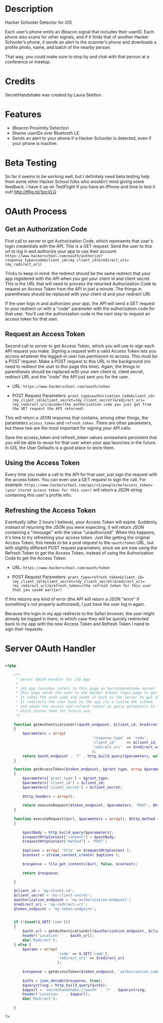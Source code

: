 Description
===========
Hacker Schooler Detector for iOS

Each user’s phone emits an iBeacon signal that includes their userID. Each phone also scans for other signals, and if it finds that of another Hacker Schooler’s phone, it sends an alert to the scanner’s phone and downloads a profile photo, name, and batch of the nearby person.

That way, you could make sure to stop by and chat with that person at a conference or meetup.

Credits
===========
SecretHandshake was created by Laura Skelton.

Features
===========
* iBeacon Proximity Detection
* Shares userIDs over Bluetooth LE
* Sends an alert to your phone if a Hacker Schooler is detected, even if your phone is inactive.

Beta Testing
===========
So far it seems to be working well, but I definitely need beta testing help from some other Hacker School folks who wouldn’t mind giving some feedback. I have it up on TestFlight if you have an iPhone and time to test it out! http://tflig.ht/1stcVLG

OAuth Process
===========
Get an Authorization Code
------
First call to server to get Authorization Code, which represents that user's login credentials with the API. This is a GET request. Send the user to this url to log in and authorize your app to use their account:
`https://www.hackerschool.com/oauth/authorize?response_type=code&client_id=(my_client_id)&redirect_uri=(my_redirect_uri)`

Tricks to keep in mind: the redirect should be the same redirect that your app registered with the API when you got your client id and client secret. This is the URL that will need to process the returned Authorization Code to request an Access Token from the API in just a minute. The things in parentheses should be replaced with your client id and your redirect URI.

If the user logs in and authorizes your app, the API will send a GET request to your redirect uri with a "code" parameter with the authorization code for that user. You'll use the authorization code in the next step to request an access token for that user.

Request an Access Token
------
Second call to server to get Access Token, which you will use to sign each API request you make. Signing a request with a valid Access Token lets you access whatever the logged-in user has permission to access. This must be a POST request. Make a POST request to this URL in the background (no need to redirect the user to this page this time). Again, the things in parentheses should be replaced with your own client id, client secret, redirect URI, and the "code" the API just sent you for the user.

* URL: `https://www.hackerschool.com/oauth/token`

* POST Request Parameters: `grant_type=authorization_code&client_id=(my_client_id)&client_secret=(my_client_secret)&redirect_uri=(my_redirect_uri)&code=(the authorization code you just got from the GET request the API returned)`

This will return a JSON response that contains, among other things, the parameters `access_token` and `refresh_token`. There are other parameters, but these two are the most important for signing your API calls.

Save the access_token and refresh_token values somewhere persistent that you will be able to reuse for that user when your app launches in the future. In iOS, the User Defaults is a good place to store them.

Using the Access Token
------
Every time you make a call to the API for that user, just sign the request with the access token. You can even use a GET request to sign the call. For example: `https://www.hackerschool.com/api/v1/people/me?access_token=(your stored access token for this user)` will return a JSON string containing this user's profile info.

Refreshing the Access Token
------
Eventually (after 2 hours I believe), your Access Token will expire. Suddenly, instead of returning the JSON you were expecting, it will return JSON containing a "message" with the value "unauthorized". When this happens, it's time to try refreshing your access token. Just like getting the original Access Token, this needs to be a post request to the `oauth/token` URL, but with slightly different POST request parameters, since we are now using the Refresh Token to get the Access Token, instead of using the Authorization Code to get the Access Token.

* URL: `https://www.hackerschool.com/oauth/token`

* POST Request Parameters: `grant_type=refresh_token&client_id=(my_client_id)&client_secret=(my_client_secret)&redirect_uri=(my_redirect_uri)&refresh_token=(the refresh token for this user that you saved earlier)`

If this returns any kind of error (the API will return a JSON "error" if something's not properly authorized), I just have the user log in again.

Because the login in my app redirects to the Safari browser, the user might already be logged in there, in which case they will be quickly redirected back to my app with the new Access Token and Refresh Token I need to sign their requests.


Server OAuth Handler
===========

```php

<?php
    
    /**
     * Server OAuth Handler for iOS App
     *
     * iOS App launches Safari to this page on SecretHandshake server
     * This page sends the user to the Hacker School login page to get authorization code
     * It takes the auth code and sends it back to the server to get an access token
     * It redirects the user back to the app via a custom URL scheme
     * and sends the access and refresh tokens as query parameters to the app
     * which stores them for future use.
     */
     
    function getAuthenticationUrl($auth_endpoint, $client_id, $redirect_uri)
    {
        $parameters = array(
                                        'response_type' => 'code',
                                        'client_id'     => $client_id,
                                        'redirect_uri'  => $redirect_uri
                                        );
        return $auth_endpoint . '?' . http_build_query($parameters, null, '&');
    }

    function getAccessToken($token_endpoint, $grant_type, array $parameters, $client_id, $client_secret)
    {
        $parameters['grant_type'] = $grant_type;
        $parameters['client_id'] = $client_id;
        $parameters['client_secret'] = $client_secret;
        
        $http_headers = array();
        
        return executeRequest($token_endpoint, $parameters, 'POST', $http_headers, 0);
    }
    
    function executeRequest($url, $parameters = array(), $http_method = 'POST', array $http_headers = null, $form_content_type = 0)
    {
        
        $postBody = http_build_query($parameters);
        $requestHttpContext["content"] = $postBody;
        $requestHttpContext["method"] = 'POST';
        
        $options = array( 'http' => $requestHttpContext );
        $context = stream_context_create( $options );
        
        $response = file_get_contents($url, false, $context);
        
        return $response;
        
    }

    $client_id = 'my-client-id';
    $client_secret = 'my-client-secret';
    $authorization_endpoint = 'my-authorization-endpoint';
    $redirect_uri = 'my-redirect-uri';
    $token_endpoint = 'my-token-endpoint';

    
    if (!isset($_GET['code']))
    {
        $auth_url = getAuthenticationUrl($authorization_endpoint, $client_id, $redirect_uri);
        header('Location: ' . $auth_url);
        die('Redirect');
    } else {
        $params = array(
                        'code' => $_GET['code'],
                        'redirect_uri' => $redirect_uri
                        );
        
        $response = getAccessToken($token_endpoint, 'authorization_code', $params, $client_id, $client_secret);
        
        $info = json_decode($response, true);
        $querystring = http_build_query($info);
        $appurl = 'secrethandshake://oauth' . '?' . $querystring;
        header('Location: ' . $appurl);
        die('Redirect');
        
    }

?>

```